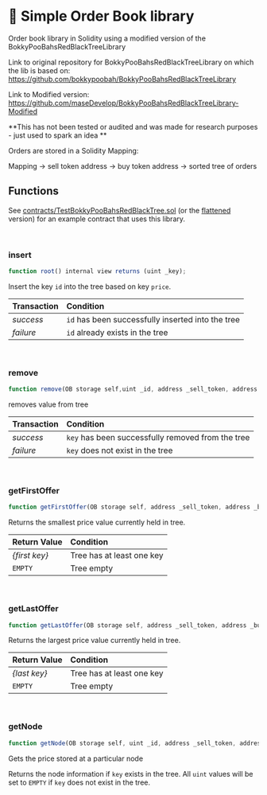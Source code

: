 # 📲 Simple Order Book library
Order book library in Solidity using a modified version of the BokkyPooBahsRedBlackTreeLibrary

Link to original repository for BokkyPooBahsRedBlackTreeLibrary on which the lib is based on: https://github.com/bokkypoobah/BokkyPooBahsRedBlackTreeLibrary

Link to Modified version: https://github.com/maseDevelop/BokkyPooBahsRedBlackTreeLibrary-Modified

**This has not been tested or audited and was made for research purposes - just used to spark an idea **

Orders are stored in a Solidity Mapping:

Mapping -> sell token address -> buy token address -> sorted tree of orders

## Functions

See [contracts/TestBokkyPooBahsRedBlackTree.sol](contracts/TestBokkyPooBahsRedBlackTree.sol) (or the [flattened](flattened/TestBokkyPooBahsRedBlackTree_flattened.sol) version) for an example contract that uses this library.

<br />

### insert
```javascript
function root() internal view returns (uint _key);
```
Insert the key `id` into the tree based on key `price`.

Transaction | Condition
:---------- |:--------
_success_   | `id` has been successfully inserted into the tree
_failure_   | `id` already exists in the tree

<br />

### remove

```javascript
function remove(OB storage self,uint _id, address _sell_token, address _buy_token) public;
```

removes value from tree

Transaction | Condition
:---------- |:--------
_success_   | `key` has been successfully removed from the tree
_failure_   | `key` does not exist in the tree

<br />

### getFirstOffer

```javascript
function getFirstOffer(OB storage self, address _sell_token, address _buy_token) public view returns(uint)
```

Returns the smallest price value currently held in tree.

Return Value  | Condition
:------------ |:--------
_{first key}_ | Tree has at least one key
`EMPTY`       | Tree empty

<br />

### getLastOffer

```javascript
function getLastOffer(OB storage self, address _sell_token, address _buy_token) public view returns(uint);
```

Returns the largest price value currently held in tree.

Return Value  | Condition
:------------ |:--------
_{last key}_ | Tree has at least one key
`EMPTY`       | Tree empty

<br />

### getNode

```javascript
function getNode(OB storage self, uint _id, address _sell_token, address _buy_token) public view returns (uint price)
```

Gets the price stored at a particular node

Returns the node information if `key` exists in the tree. All `uint` values will be set to `EMPTY` if `key` does not exist in the tree.

<br />

